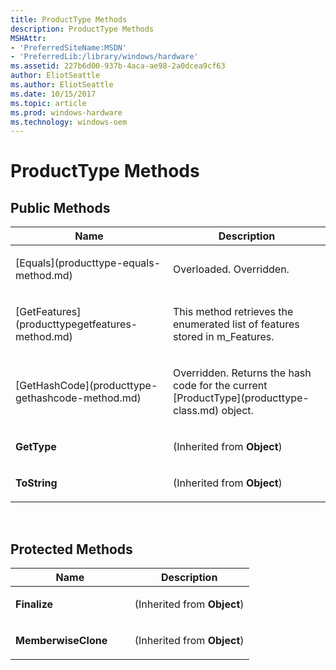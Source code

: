 ```yaml
---
title: ProductType Methods
description: ProductType Methods
MSHAttr:
- 'PreferredSiteName:MSDN'
- 'PreferredLib:/library/windows/hardware'
ms.assetid: 227b6d00-937b-4aca-ae98-2a0dcea9cf63
author: EliotSeattle
ms.author: EliotSeattle
ms.date: 10/15/2017
ms.topic: article
ms.prod: windows-hardware
ms.technology: windows-oem
---
```


# ProductType Methods


## <span id="Public_Methods"></span><span id="public_methods"></span><span id="PUBLIC_METHODS"></span>Public Methods


<table>
<colgroup>
<col width="50%" />
<col width="50%" />
</colgroup>
<thead>
<tr class="header">
<th>Name</th>
<th>Description</th>
</tr>
</thead>
<tbody>
<tr class="odd">
<td><p>[Equals](producttype-equals-method.md)</p></td>
<td><p>Overloaded. Overridden.</p></td>
</tr>
<tr class="even">
<td><p>[GetFeatures](producttypegetfeatures-method.md)</p></td>
<td><p>This method retrieves the enumerated list of features stored in m_Features.</p></td>
</tr>
<tr class="odd">
<td><p>[GetHashCode](producttype-gethashcode-method.md)</p></td>
<td><p>Overridden. Returns the hash code for the current [ProductType](producttype-class.md) object.</p></td>
</tr>
<tr class="even">
<td><p><strong>GetType</strong></p></td>
<td><p>(Inherited from <strong>Object</strong>)</p></td>
</tr>
<tr class="odd">
<td><p><strong>ToString</strong></p></td>
<td><p>(Inherited from <strong>Object</strong>)</p></td>
</tr>
</tbody>
</table>

 

## <span id="Protected_Methods"></span><span id="protected_methods"></span><span id="PROTECTED_METHODS"></span>Protected Methods


<table>
<colgroup>
<col width="50%" />
<col width="50%" />
</colgroup>
<thead>
<tr class="header">
<th>Name</th>
<th>Description</th>
</tr>
</thead>
<tbody>
<tr class="odd">
<td><p><strong>Finalize</strong></p></td>
<td><p>(Inherited from <strong>Object</strong>)</p></td>
</tr>
<tr class="even">
<td><p><strong>MemberwiseClone</strong></p></td>
<td><p>(Inherited from <strong>Object</strong>)</p></td>
</tr>
</tbody>
</table>

 

 

 







